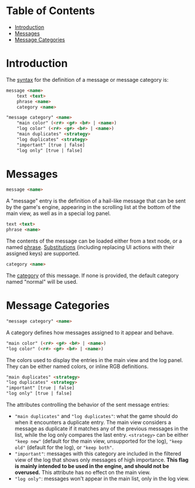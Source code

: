 # Table of Contents

* [Introduction](#introduction)
* [Messages](#messages)
* [Message Categories](#message-categories)

# Introduction

The [syntax](DataFormat#grammar-specifications) for the definition of a message or message category is:

```html
message <name>
	text <text>
	phrase <name>
	category <name>

"message category" <name>
	"main color" (<r#> <g#> <b#> | <name>)
	"log color" (<r#> <g#> <b#> | <name>)
	"main duplicates" <strategy>
	"log duplicates" <strategy>
	"important" [true | false]
	"log only" [true | false]
```

# Messages

```html
message <name>
```

A "message" entry is the definition of a hail-like message that can be sent by the game's engine, appearing in the scrolling list at the bottom of the main view, as well as in a special log panel.

```html
text <text>
phrase <name>
```

The contents of the message can be loaded either from a text node, or a named [phrase](CreatingPhrases). [Substitutions](CreatingSubstitutions) (including replacing UI actions with their assigned keys) are supported.

```html
category <name>
```

The [category](#message-categories) of this message. If none is provided, the default category named "normal" will be used.

# Message Categories

```html
"message category" <name>
```

A category defines how messages assigned to it appear and behave.

```html
"main color" (<r#> <g#> <b#> | <name>)
"log color" (<r#> <g#> <b#> | <name>)
```

The colors used to display the entries in the main view and the log panel. They can be either named colors, or inline RGB definitions.

```html
"main duplicates" <strategy>
"log duplicates" <strategy>
"important" [true | false]
"log only" [true | false]
```

The attributes controlling the behavior of the sent message entries:

* `"main duplicates"` and `"log duplicates"`: what the game should do when it encounters a duplicate entry. The main view considers a message as duplicate if it matches any of the previous messages in the list, while the log only compares the last entry. `<strategy>` can be either `"keep new"` (default for the main view, unsupported for the log), `"keep old"` (default for the log), or `"keep both"`.
* `"important"`: messages with this category are included in the filtered view of the log that shows only messages of high importance. **This flag is mainly intended to be used in the engine, and should not be overused.** This attribute has no effect on the main view.
* `"log only"`: messages won't appear in the main list, only in the log view.
